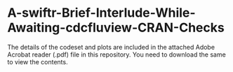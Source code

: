 # A-swiftr-Brief-Interlude-While-Awaiting-cdcfluview-CRAN-Checks

The details of the codeset and plots are included in the attached Adobe Acrobat reader (.pdf) file in this repository. 
You need to download the same to view the contents.
